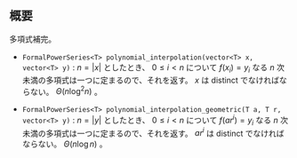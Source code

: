## 概要

多項式補完。

- `FormalPowerSeries<T> polynomial_interpolation(vector<T> x, vector<T> y)` : $n = \lvert x \rvert$ としたとき、 $0 \leq i < n$ について $f(x_i) = y_i$ なる $n$ 次未満の多項式は一つに定まるので、それを返す。 $x$ は distinct でなければならない。 $\Theta(n \log^2 n)$ 。

- `FormalPowerSeries<T> polynomial_interpolation_geometric(T a, T r, vector<T> y)` : $n = \lvert y \rvert$ としたとき、 $0 \leq i < n$ について $f(ar^i) = y_i$ なる $n$ 次未満の多項式は一つに定まるので、それを返す。 $ar^i$ は distinct でなければならない。 $\Theta(n \log n)$ 。
